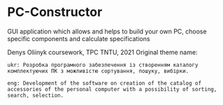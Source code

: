 # PC-Constructor
GUI application which allows and helps to build your own PC, choose specific components and calculate specifications

Denys Oliinyk coursework, TPC TNTU, 2021
Original theme name:

    ukr: Розробка програмного забезпечення із створенням каталогу комплектуючих ПК з можливістю сортування, пошуку, вибірки.
    
    eng: Development of the software on creation of the catalog of accessories of the personal computer with a possibility of sorting, search, selection.
